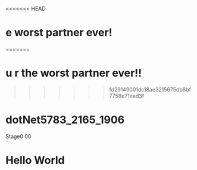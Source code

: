 <<<<<<< HEAD
# e worst partner ever!
=======
# u r the worst partner ever!!
>>>>>>> fd29149001dc18ae3215675db8bf7758e71ead3f
# dotNet5783_2165_1906
Stage0
00 
# Hello World